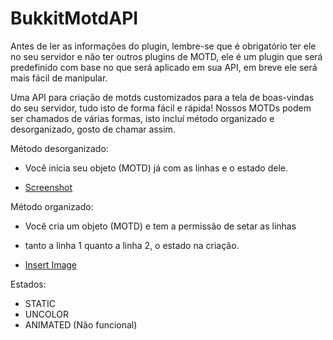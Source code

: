 # BukkitMotdAPI

Antes de ler as informações do plugin, lembre-se que é obrigatório ter ele no seu servidor e não ter outros plugins de MOTD, ele é um plugin que será predefinido com base no que será aplicado em sua API, em breve ele será mais fácil de manipular.

Uma API para criação de motds customizados para a tela de boas-vindas do seu servidor, tudo isto de forma fácil e rápida!
Nossos MOTDs podem ser chamados de várias formas, isto incluí método organizado e desorganizado, gosto de chamar assim.

Método desorganizado:
- Você inicia seu objeto (MOTD) já com as linhas e o estado dele.

- [Screenshot](https://imgur.com/qw0p6Cv.png)

Método organizado:
- Você cria um objeto (MOTD) e tem a permissão de setar as linhas
- tanto a linha 1 quanto a linha 2, o estado na criação.

- [Insert Image](https://imgur.com/HdQtSnX.png)

Estados:
- STATIC
- UNCOLOR
- ANIMATED (Não funcional)

